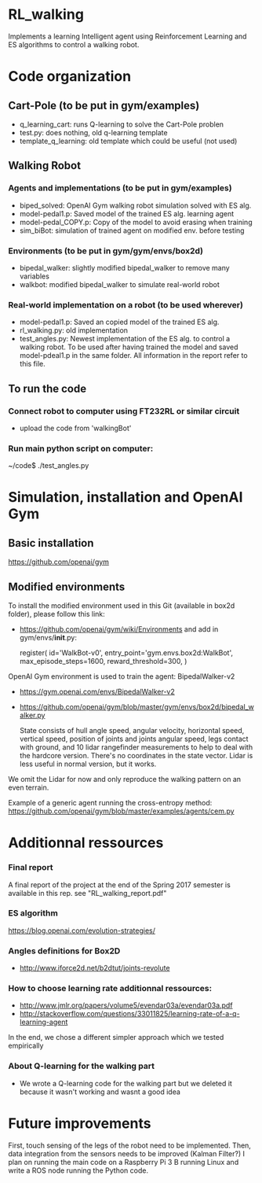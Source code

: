 # RL_walking
Implements a learning Intelligent agent using Reinforcement Learning and ES algorithms to control a walking robot.


# Code organization
## Cart-Pole (to be put in gym/examples)
- q_learning_cart: runs Q-learning to solve the Cart-Pole problen
- test.py: does nothing, old q-learning template
- template_q_learning: old template which could be useful (not used)

## Walking Robot
### Agents and implementations (to be put in gym/examples)
- biped_solved: OpenAI Gym walking robot simulation solved with ES alg.
- model-pedal1.p: Saved model of the trained ES alg. learning agent 
- model-pedal_COPY.p: Copy of the model to avoid erasing when training
- sim_biBot: simulation of trained agent on modified env. before testing
### Environments (to be put in gym/gym/envs/box2d)
- bipedal_walker: slightly modified bipedal_walker to remove many variables
- walkbot: modified bipedal_walker to simulate real-world robot
### Real-world implementation on a robot (to be used wherever)
- model-pedal1.p: Saved an copied model of the trained ES alg.
- rl_walking.py: old implementation
- test_angles.py: Newest implementation of the ES alg. to control a walking
	robot. To be used after having trained the model and saved
	model-pdeal1.p in the same folder. All information in the 
	report refer to this file.

## To run the code
### Connect robot to computer using FT232RL or similar circuit
- upload the code from 'walkingBot'
### Run main python script on computer:
~/code$ ./test_angles.py 


# Simulation, installation and OpenAI Gym
## Basic installation
https://github.com/openai/gym
## Modified environments
To install the modified environment used in this Git (available in box2d folder), please follow this link:
- https://github.com/openai/gym/wiki/Environments
and add in gym/envs/__init__.py:

    register(
        id='WalkBot-v0',
        entry_point='gym.envs.box2d:WalkBot',
        max_episode_steps=1600,
        reward_threshold=300,
    )

OpenAI Gym environment is used to train the agent:
BipedalWalker-v2
- https://gym.openai.com/envs/BipedalWalker-v2
- https://github.com/openai/gym/blob/master/gym/envs/box2d/bipedal_walker.py

  State consists of hull angle speed, angular velocity, horizontal speed, vertical speed,
  position of joints and joints angular speed, legs contact with ground, and 10 lidar
  rangefinder measurements to help to deal with the hardcore version. There's no coordinates
  in the state vector. Lidar is less useful in normal version, but it works.

We omit the Lidar for now and only reproduce the walking pattern on an even terrain.

Example of a generic agent running the cross-entropy method: https://github.com/openai/gym/blob/master/examples/agents/cem.py


# Additionnal ressources
### Final report
A final report of the project at the end of the Spring 2017 semester is available in this rep.
see "RL_walking_report.pdf"

### ES algorithm 
https://blog.openai.com/evolution-strategies/

### Angles definitions for Box2D
- http://www.iforce2d.net/b2dtut/joints-revolute

### How to choose learning rate additionnal ressources:
- http://www.jmlr.org/papers/volume5/evendar03a/evendar03a.pdf 
- http://stackoverflow.com/questions/33011825/learning-rate-of-a-q-learning-agent

In the end, we chose a different simpler approach
which we tested empirically


### About Q-learning for the walking part
- We wrote a Q-learning code for the walking part
	but we deleted it because it wasn't working and wasnt a good idea
  

# Future improvements
First, touch sensing of the legs of the robot need to be implemented.
Then, data integration from the sensors needs to be improved (Kalman Filter?)
I plan on running the main code on a Raspberry Pi 3 B running Linux and write a ROS node running the Python code.

